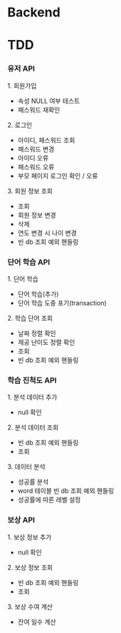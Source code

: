 # Backend

<h1>TDD</h1>
<h3>유저 API</h3>
<div>
1. 회원가입

- 속성 NULL 여부 테스트
- 패스워드 재확인
</div>
<div>
2. 로그인

- 아이디, 패스워드 조회
- 패스워드 변경
- 아이디 오류
- 패스워드 오류
- 부모 페이지 로그인 확인 / 오류
</div>
<div>
3. 회원 정보 조회

- 조회
- 회원 정보 변경
- 삭제
- 연도 변경 시 나이 변경
- 빈 db 조회 예외 핸들링
</div>

<h3>단어 학습 API</h3>
<div>
1. 단어 학습

- 단어 학습(추가)
- 단어 학습 도중 포기(transaction)
</div>
<div>
2. 학습 단어 조회

- 날짜 정렬 확인
- 제공 난이도 정렬 확인
- 조회
- 빈 db 조회 예외 핸들링
</div>

<h3>학습 진척도 API</h3>
<div>
1. 분석 데이터 추가

- null 확인
</div>
<div>
2. 분석 데이터 조회

- 빈 db 조회 예외 핸들링
- 조회
</div>
<div>
3. 데이터 분석

- 성공률 분석
- word 테이블 빈 db 조회 예외 핸들링
- 성공률에 따른 레벨 설정
</div>

<h3>보상 API</h3>
<div>
1. 보상 정보 추가

- null 확인
</div>
<div>
2. 보상 정보 조회

- 빈 db 조회 예외 핸들링
- 조회
</div>
<div>
3. 보상 수여 계산

- 잔여 일수 계산
</div>